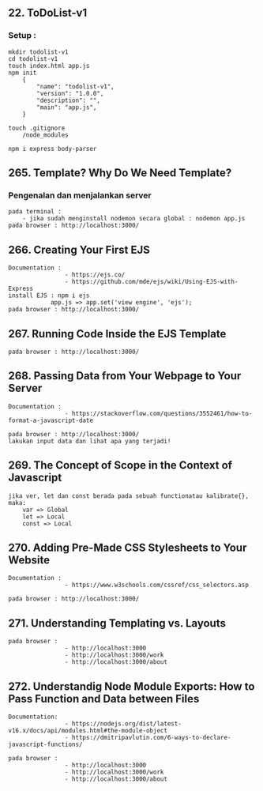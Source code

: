## 22. ToDoList-v1

### Setup :

    mkdir todolist-v1
    cd todolist-v1
    touch index.html app.js
    npm init
        {
            "name": "todolist-v1",
            "version": "1.0.0",
            "description": "",
            "main": "app.js",
        }

    touch .gitignore
        /node_modules

    npm i express body-parser

## 265. Template? Why Do We Need Template?

### Pengenalan dan menjalankan server

    pada terminal :
        - jika sudah menginstall nodemon secara global : nodemon app.js
    pada browser : http://localhost:3000/

## 266. Creating Your First EJS

    Documentation :
                    - https://ejs.co/
                    - https://github.com/mde/ejs/wiki/Using-EJS-with-Express
    install EJS : npm i ejs
                app.js => app.set('view engine', 'ejs');
    pada browser : http://localhost:3000/

## 267. Running Code Inside the EJS Template

    pada browser : http://localhost:3000/

## 268. Passing Data from Your Webpage to Your Server

    Documentation :
                    - https://stackoverflow.com/questions/3552461/how-to-format-a-javascript-date

    pada browser : http://localhost:3000/
    lakukan input data dan lihat apa yang terjadi!

## 269. The Concept of Scope in the Context of Javascript

    jika ver, let dan const berada pada sebuah functionatau kalibrate{}, maka:
        var => Global
        let => Local
        const => Local

## 270. Adding Pre-Made CSS Stylesheets to Your Website

    Documentation :
                    - https://www.w3schools.com/cssref/css_selectors.asp

    pada browser : http://localhost:3000/

## 271. Understanding Templating vs. Layouts

    pada browser :
                    - http://localhost:3000
                    - http://localhost:3000/work
                    - http://localhost:3000/about

## 272. Understandig Node Module Exports: How to Pass Function and Data between Files

    Documentation:
                    - https://nodejs.org/dist/latest-v16.x/docs/api/modules.html#the-module-object
                    - https://dmitripavlutin.com/6-ways-to-declare-javascript-functions/

    pada browser :
                    - http://localhost:3000
                    - http://localhost:3000/work
                    - http://localhost:3000/about
